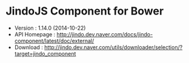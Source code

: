 # JindoJS Component for Bower
- Version : 1.14.0 (2014-10-22)
- API Homepage : http://jindo.dev.naver.com/docs/jindo-component/latest/doc/external/
- Download : http://jindo.dev.naver.com/utils/downloader/selection/?target=jindo_component
